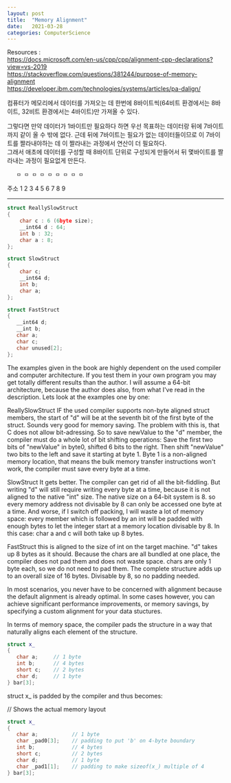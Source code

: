 ```yaml
---
layout: post
title:  "Memory Alignment"
date:   2021-03-28
categories: ComputerScience
---
```


Resources :      
https://docs.microsoft.com/en-us/cpp/cpp/alignment-cpp-declarations?view=vs-2019      
https://stackoverflow.com/questions/381244/purpose-of-memory-alignment     
https://developer.ibm.com/technologies/systems/articles/pa-dalign/       

컴퓨터가 메모리에서 데이터를 가져오는 데 한번에 8바이트씩(64비트 환경에서는 8바이트, 32비트 환경에서는 4바이트)만 가져올 수 있다.    

그렇다면 만약 데이터가 1바이트만 필요하다 하면 우선 목표하는 데이터랑 뒤에 7바이트까지 같이 올 수 밖에 없다. 근데 뒤에 7바이트는 필요가 없는 데이터들이므로 이 7바이트를 짤라내야하는 데 이 짤라내는 과정에서 연산이 더 필요하다.     
그래서 애초에 데이터를 구성할 때 8바이트 단위로 구성되게 만들어서 뒤 몇바이트를 짤라내는 과정이 필요없게 만든다.        

       ㅁ ㅁ ㅁ ㅁ ㅁ ㅁ ㅁ ㅁ ㅁ 
주소   1  2  3  4  5  6  7  8  9  

----------------------------------------------------------------------

```c++
struct ReallySlowStruct
{
    char c : 6 (6byte size);
    __int64 d : 64;
    int b : 32;
    char a : 8;
};

struct SlowStruct
{
    char c;
    __int64 d;
    int b;
    char a;
};

struct FastStruct
{
   __int64 d;
   __int b;
   char a;
   char c;
   char unused[2];
};
```

The examples given in the book are highly dependent on the used compiler and computer architecture. If you test them in your own program you may get totally different results than the author. I will assume a 64-bit architecture, because the author does also, from what I've read in the description. Lets look at the examples one by one:           

ReallySlowStruct IF the used compiler supports non-byte aligned struct members, the start of "d" will be at the seventh bit of the first byte of the struct. Sounds very good for memory saving. The problem with this is, that C does not allow bit-adressing. So to save newValue to the "d" member, the compiler must do a whole lot of bit shifting operations: Save the first two bits of "newValue" in byte0, shifted 6 bits to the right. Then shift "newValue" two bits to the left and save it starting at byte 1. Byte 1 is a non-aligned memory location, that means the bulk memory transfer instructions won't work, the compiler must save every byte at a time.      

SlowStruct It gets better. The compiler can get rid of all the bit-fiddling. But writing "d" will still require writing every byte at a time, because it is not aligned to the native "int" size. The native size on a 64-bit system is 8. so every memory address not divisable by 8 can only be accessed one byte at a time. And worse, if I switch off packing, I will waste a lot of memory space: every member which is followed by an int will be padded with enough bytes to let the integer start at a memory location divisable by 8. In this case: char a and c will both take up 8 bytes.         

FastStruct this is aligned to the size of int on the target machine. "d" takes up 8 bytes as it should. Because the chars are all bundled at one place, the compiler does not pad them and does not waste space. chars are only 1 byte each, so we do not need to pad them. The complete structure adds up to an overall size of 16 bytes. Divisable by 8, so no padding needed.         

In most scenarios, you never have to be concerned with alignment because the default alignment is already optimal. In some cases however, you can achieve significant performance improvements, or memory savings, by specifying a custom alignment for your data stuctures.    

In terms of memory space, the compiler pads the structure in a way that naturally aligns each element of the structure.      

```c++
struct x_
{
   char a;     // 1 byte
   int b;      // 4 bytes
   short c;    // 2 bytes
   char d;     // 1 byte
} bar[3];
```
struct x_ is padded by the compiler and thus becomes:

// Shows the actual memory layout
```c++
struct x_
{
   char a;           // 1 byte
   char _pad0[3];    // padding to put 'b' on 4-byte boundary
   int b;            // 4 bytes
   short c;          // 2 bytes
   char d;           // 1 byte
   char _pad1[1];    // padding to make sizeof(x_) multiple of 4
} bar[3];
```
